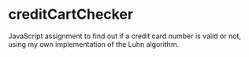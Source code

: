 # creditCartChecker
JavaScript assignment to find out if a credit card number is valid or not, using my own implementation of the Luhn algorithm.
